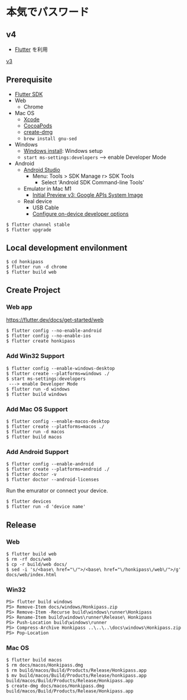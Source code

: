 # 本気でパスワード

## v4

- [Flutter](https://flutter.dev/) を利用

[v3](https://github.com/MichinobuMaeda/honkipass/tree/v3)

## Prerequisite

- [Flutter SDK](https://flutter.dev/docs/get-started/install)
- Web
    - Chrome
- Mac OS
    - [Xcode](https://developer.apple.com/xcode/)
    - [CocoaPods](https://cocoapods.org/)
    - [create-dmg](https://github.com/create-dmg/create-dmg)
    - `brew install gnu-sed`
- Windows
    - [Windows install](https://flutter.dev/docs/get-started/install/windows): Windows setup
    - `start ms-settings:developers` --> enable Developer Mode
- Android
    - [Android Studio](https://developer.android.com/studio)
        - Menu: Tools > SDK Manage r> SDK Tools
            - Select 'Android SDK Command-line Tools'  
    - Emulator in Mac M1
        - [Initial Preview v3: Google APIs System Image](https://github.com/google/android-emulator-m1-preview/releases/tag/0.3)
    - Real device
        - USB Cable
        - [Configure on-device developer options](https://developer.android.com/studio/debug/dev-options)

```
$ flutter channel stable
$ flutter upgrade
```

## Local development envilonment

```
$ cd honkipass
$ flutter run -d chrome
$ flutter build web
```

## Create Project

### Web app

https://flutter.dev/docs/get-started/web

```
$ flutter config --no-enable-android
$ flutter config --no-enable-ios
$ flutter create honkipass
```

### Add Win32 Support

```
$ flutter config --enable-windows-desktop
$ flutter create --platforms=windows ./
$ start ms-settings:developers
 ---> enable Developer Mode
$ flutter run -d windows
$ flutter build windows
```

### Add Mac OS Support

```
$ flutter config --enable-macos-desktop
$ flutter create --platforms=macos ./
$ flutter run -d macos
$ flutter build macos
```

### Add Android Support

```
$ flutter config --enable-android
$ flutter create --platforms=android ./
$ flutter doctor -v
$ flutter doctor --android-licenses
```

Run the emurator or connect your device.

```
$ flutter devices
$ flutter run -d 'device name'
```

## Release

### Web

```
$ flutter build web
$ rm -rf docs/web
$ cp -r build/web docs/
$ sed -i 's/<base\ href="\/">/<base\ href="\/honkipass\/web\/">/g' docs/web/index.html
```

### Win32

```
PS> flutter build windows
PS> Remove-Item docs/windows/Honkipass.zip
PS> Remove-Item -Recurse build\windows\runner\Honkipass
PS> Rename-Item build\windows\runner\Release\ Honkipass
PS> Push-Location build\windows\runner
PS> Compress-Archive Honkipass ..\..\..\docs\windows\Honkipass.zip
PS> Pop-Location
```

### Mac OS

```
$ flutter build macos
$ rm docs/macos/Honkipass.dmg
$ rm build/macos/Build/Products/Release/Honkipass.app
$ mv build/macos/Build/Products/Release/honkipass.app build/macos/Build/Products/Release/Honkipass.app
$ create-dmg docs/macos/Honkipass.dmg build/macos/Build/Products/Release/Honkipass.app
```
